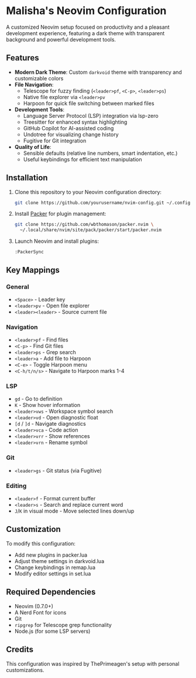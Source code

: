 # Malisha's Neovim Configuration

A customized Neovim setup focused on productivity and a pleasant development experience, featuring a dark theme with transparent background and powerful development tools.

## Features

- **Modern Dark Theme**: Custom `darkvoid` theme with transparency and customizable colors
- **File Navigation**:
  - Telescope for fuzzy finding (`<leader>pf`, `<C-p>`, `<leader>ps`)
  - Native file explorer via `<leader>pv`
  - Harpoon for quick file switching between marked files
- **Development Tools**:
  - Language Server Protocol (LSP) integration via lsp-zero
  - Treesitter for enhanced syntax highlighting
  - GitHub Copilot for AI-assisted coding
  - Undotree for visualizing change history
  - Fugitive for Git integration
- **Quality of Life**:
  - Sensible defaults (relative line numbers, smart indentation, etc.)
  - Useful keybindings for efficient text manipulation

## Installation

1. Clone this repository to your Neovim configuration directory:
   ```bash
   git clone https://github.com/yourusername/nvim-config.git ~/.config/nvim
   ```

2. Install [Packer](https://github.com/wbthomason/packer.nvim) for plugin management:
   ```bash
   git clone https://github.com/wbthomason/packer.nvim \
     ~/.local/share/nvim/site/pack/packer/start/packer.nvim
   ```

3. Launch Neovim and install plugins:
   ```
   :PackerSync
   ```

## Key Mappings

### General
- `<Space>` - Leader key
- `<leader>pv` - Open file explorer
- `<leader><leader>` - Source current file

### Navigation
- `<leader>pf` - Find files
- `<C-p>` - Find Git files
- `<leader>ps` - Grep search
- `<leader>a` - Add file to Harpoon
- `<C-e>` - Toggle Harpoon menu
- `<C-h/t/n/s>` - Navigate to Harpoon marks 1-4

### LSP
- `gd` - Go to definition
- `K` - Show hover information
- `<leader>vws` - Workspace symbol search
- `<leader>vd` - Open diagnostic float
- `[d` / `]d` - Navigate diagnostics
- `<leader>vca` - Code action
- `<leader>vrr` - Show references
- `<leader>vrn` - Rename symbol

### Git
- `<leader>gs` - Git status (via Fugitive)

### Editing
- `<leader>f` - Format current buffer
- `<leader>s` - Search and replace current word
- `J`/`K` in visual mode - Move selected lines down/up

## Customization

To modify this configuration:

- Add new plugins in packer.lua
- Adjust theme settings in darkvoid.lua
- Change keybindings in remap.lua
- Modify editor settings in set.lua

## Required Dependencies

- Neovim (0.7.0+)
- A Nerd Font for icons
- Git
- `ripgrep` for Telescope grep functionality
- Node.js (for some LSP servers)

## Credits

This configuration was inspired by ThePrimeagen's setup with personal customizations.
